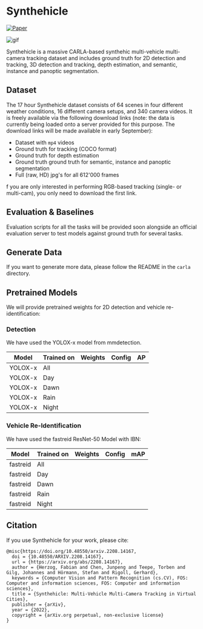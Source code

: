 # Synthehicle

[![Paper](http://img.shields.io/badge/paper-arxiv.2208.14167-B31B1B.svg)](https://arxiv.org/abs/2208.14167)

![gif](synthehicle.gif)

Synthehicle is a massive CARLA-based synthehic multi-vehicle multi-camera tracking dataset and includes ground truth for 2D detection and tracking, 3D detection and tracking, depth estimation, and semantic, instance and panoptic segmentation. 

## Dataset

The 17 hour Synthehicle dataset consists of 64 scenes in four different weather conditions, 16 different camera setups, and 340 camera videos. It is freely available via the following download links (note: the data is currently being loaded onto a server provided for this purpose. The download links will be made available in early September):

* Dataset with `mp4` videos
* Ground truth for tracking (COCO format)
* Ground truth for depth estimation
* Ground truth ground truth for semantic, instance and panoptic segmentation
* Full (raw, HD) jpg's for all 612'000 frames

f you are only interested in performing RGB-based tracking (single- or multi-cam), you only need to download the first link. 

## Evaluation & Baselines

Evaluation scripts for all the tasks will be provided soon alongside an official evaluation server to test models against ground truth for several tasks.

## Generate Data

If you want to generate more data, please follow the README in the `carla` directory.

## Pretrained Models

We will provide pretrained weights for 2D detection and vehicle re-identification:

### Detection 
We have used the YOLOX-x model from mmdetection.

| Model   | Trained on | Weights | Config | AP    |
|---------|------------|---------|--------|-------|
| YOLOX-x | All        |         |        |       |
| YOLOX-x | Day        |         |        |       |
| YOLOX-x | Dawn       |         |        |       |
| YOLOX-x | Rain       |         |        |       |
| YOLOX-x | Night      |         |        |       |

### Vehicle Re-Identification

We have used the fastreid ResNet-50 Model with IBN:

| Model    | Trained on | Weights | Config | mAP |
|----------|------------|---------|--------|-----|
| fastreid | All        |         |        |     |
| fastreid | Day        |         |        |     |
| fastreid | Dawn       |         |        |     |
| fastreid | Rain       |         |        |     |
| fastreid | Night      |         |        |     |


## Citation   

If you use Synthehicle for your work, please cite:

```
@misc{https://doi.org/10.48550/arxiv.2208.14167,
  doi = {10.48550/ARXIV.2208.14167},
  url = {https://arxiv.org/abs/2208.14167},
  author = {Herzog, Fabian and Chen, Junpeng and Teepe, Torben and Gilg, Johannes and Hörmann, Stefan and Rigoll, Gerhard},
  keywords = {Computer Vision and Pattern Recognition (cs.CV), FOS: Computer and information sciences, FOS: Computer and information sciences},
  title = {Synthehicle: Multi-Vehicle Multi-Camera Tracking in Virtual Cities},
  publisher = {arXiv},
  year = {2022},
  copyright = {arXiv.org perpetual, non-exclusive license}
}

``` 
